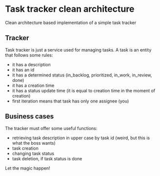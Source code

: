 # Task tracker clean architecture
Clean architecture based implementation of a simple task tracker 

## Tracker
Task tracker is just a service used for managing tasks.
A task is an entity that follows some rules:
- it has a description
- it has an id
- it has a determined status (in_backlog, prioritized, in_work, in_review, done)
- it has a creation time
- it has a status update time (it is equal to creation time in the moment of creation)
- first iteration means that task has only one assignee (you)

## Business cases
The tracker must offer some useful functions:
- retrieving task description in upper case by task id (weird, but this is what the boss wants)
- task creation
- changing task status
- task deletion, if task status is done

Let the magic happen!
